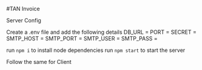#TAN Invoice

Server Config

Create a .env file and add the following details
DB_URL = 
PORT = 
SECRET = 
SMTP_HOST = 
SMTP_PORT = 
SMTP_USER = 
SMTP_PASS = 

run `npm i` to install node dependencies
run `npm start` to start the server

Follow the same for Client
